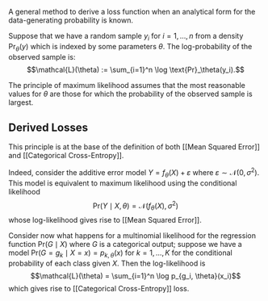 A general method to derive a loss function when an analytical form for the data-generating probability is known.

Suppose that we have a random sample $y_i$ for $i = 1, \ldots, n$ from a density $\text{Pr}_\theta(y)$ which is indexed by some parameters $\theta$. The log-probability of the observed sample is:
$$\mathcal{L}(\theta) := \sum_{i=1}^n \log \text{Pr}_\theta(y_i).$$

The principle of maximum likelihood assumes that the most reasonable values for $\theta$ are those for which the probability of the observed sample is largest.

## Derived Losses
This principle is at the base of the definition of both [[Mean Squared Error]] and [[Categorical Cross-Entropy]].

Indeed, consider the additive error model $Y = f_\theta(X) + \varepsilon$ where $\varepsilon \sim \mathcal{N}(0, \sigma^2)$. This model is equivalent to maximum likelihood using the conditional likelihood
$$\text{Pr}(Y \mid X, \theta) = \mathcal{N}(f_\theta(X), \sigma^2)$$
whose log-likelihood gives rise to [[Mean Squared Error]].

Consider now what happens for a multinomial likelihood for the regression function $\text{Pr}(G \mid X)$ where $G$ is a categorical output; suppose we have a model $\text{Pr}(G = g_k \mid X = x) = p_{k, \theta}(x)$ for $k = 1, \ldots, K$ for the conditional probability of each class given $X$.
Then the log-likelihood is
$$\mathcal{L}(\theta) = \sum_{i=1}^n \log p_{g_i, \theta}(x_i)$$
which gives rise to [[Categorical Cross-Entropy]] loss.

